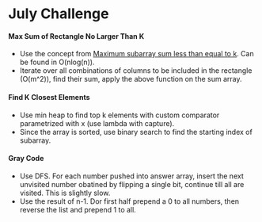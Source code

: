 # July Challenge

#### Max Sum of Rectangle No Larger Than K
- Use the concept from [Maximum subarray sum less than equal to k](https://www.geeksforgeeks.org/maximum-sum-subarray-having-sum-less-than-or-equal-to-given-sum-using-set/). Can be found in O(nlog(n)).
- Iterate over all combinations of columns to be included in the rectangle (O(m^2)), find their sum, apply the above function on the sum array.

#### Find K Closest Elements
- Use min heap to find top k elements with custom comparator parametrized with x (use lambda with capture).
- Since the array is sorted, use binary search to find the starting index of subarray.

#### Gray Code
- Use DFS. For each number pushed into answer array, insert the next unvisited number obatined by flipping a single bit, continue till all are visited. This is slightly slow.
- Use the result of n-1. Dor first half prepend a 0 to all numbers, then reverse the list and prepend 1 to all.

